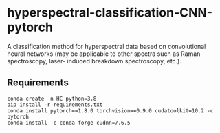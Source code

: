 # hyperspectral-classification-CNN-pytorch
A classification method for hyperspectral data based on convolutional neural networks (may be applicable to other spectra such as Raman spectroscopy, laser- induced breakdown spectroscopy, etc.).

## Requirements
```
conda create -n HC python=3.8  
pip install -r requirements.txt  
conda install pytorch==1.8.0 torchvision==0.9.0 cudatoolkit=10.2 -c pytorch
conda install -c conda-forge cudnn=7.6.5
```